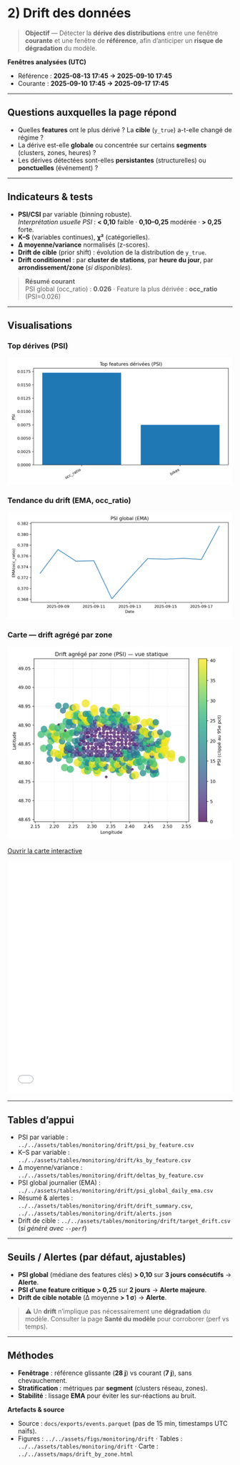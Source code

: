 # 2) Drift des données

> **Objectif** — Détecter la **dérive des distributions** entre une fenêtre **courante** et une fenêtre de **référence**, afin d’anticiper un **risque de dégradation** du modèle.

**Fenêtres analysées (UTC)**  
- Référence : **2025-08-13 17:45 → 2025-09-10 17:45**  
- Courante : **2025-09-10 17:45 → 2025-09-17 17:45**

---

## Questions auxquelles la page répond
- Quelles **features** ont le plus dérivé ? La **cible** (`y_true`) a-t-elle changé de régime ?
- La dérive est-elle **globale** ou concentrée sur certains **segments** (clusters, zones, heures) ?
- Les dérives détectées sont-elles **persistantes** (structurelles) ou **ponctuelles** (événement) ?

---

## Indicateurs & tests
- **PSI/CSI** par variable (binning robuste).  
  *Interprétation usuelle PSI* : **< 0,10** faible · **0,10–0,25** modérée · **> 0,25** forte.
- **K–S** (variables continues), **χ²** (catégorielles).
- **Δ moyenne/variance** normalisés (z-scores).
- **Drift de cible** (prior shift) : évolution de la distribution de `y_true`.
- **Drift conditionnel** : par **cluster de stations**, par **heure du jour**, par **arrondissement/zone** (*si disponibles*).

> **Résumé courant**  
> PSI global (occ_ratio) : **0.026** · Feature la plus dérivée : **occ_ratio** (PSI=0.026)

---

## Visualisations
### Top dérives (PSI)
![Top PSI](../../assets/figs/monitoring/drift/psi_top_features.png)

### Tendance du drift (EMA, occ_ratio)
![PSI global EMA](../../assets/figs/monitoring/drift/psi_global_ema.png)

### Carte — drift agrégé par zone
![Carte statique](../../assets/figs/monitoring/drift/drift_by_zone.png)

[Ouvrir la carte interactive](../../assets/maps/drift_by_zone.html)

<!-- L'iframe ci-dessous est conservée pour les environnements qui l'autorisent (certains renderers la bloquent). -->
<div style="margin: 0.5rem 0;">
  <iframe src="../../assets/maps/drift_by_zone.html" style="width:100%;height:520px;border:0" loading="lazy" title="Carte drift par zone"></iframe>
</div>

---

## Tables d’appui
- PSI par variable : `../../assets/tables/monitoring/drift/psi_by_feature.csv`  
- K–S par variable : `../../assets/tables/monitoring/drift/ks_by_feature.csv`  
- Δ moyenne/variance : `../../assets/tables/monitoring/drift/deltas_by_feature.csv`  
- PSI global journalier (EMA) : `../../assets/tables/monitoring/drift/psi_global_daily_ema.csv`  
- Résumé & alertes : `../../assets/tables/monitoring/drift/drift_summary.csv`, `../../assets/tables/monitoring/drift/alerts.json`  
- Drift de cible : `../../assets/tables/monitoring/drift/target_drift.csv` (*si généré avec `--perf`*)

---

## Seuils / Alertes (par défaut, ajustables)
- **PSI global** (médiane des features clés) **> 0,10** sur **3 jours consécutifs** → **Alerte**.  
- **PSI d’une feature critique** **> 0,25** sur **2 jours** → **Alerte majeure**.  
- **Drift de cible notable** (Δ moyenne **> 1 σ**) → **Alerte**.

> ⚠️ Un **drift** n’implique pas nécessairement une **dégradation** du modèle. Consulter la page **Santé du modèle** pour corroborer (perf vs temps).

---

## Méthodes
- **Fenêtrage** : référence glissante (**28 j**) vs courant (**7 j**), sans chevauchement.  
- **Stratification** : métriques par **segment** (clusters réseau, zones).  
- **Stabilité** : lissage **EMA** pour éviter les sur-réactions au bruit.

**Artefacts & source**  
- Source : `docs/exports/events.parquet` (pas de 15 min, timestamps UTC naïfs).  
- Figures : `../../assets/figs/monitoring/drift` · Tables : `../../assets/tables/monitoring/drift` · Carte : `../../assets/maps/drift_by_zone.html`
